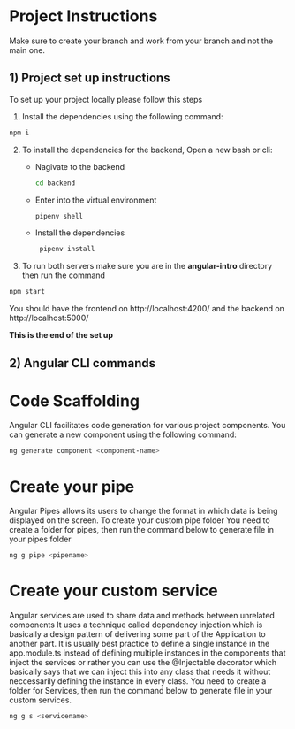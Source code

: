 # Project Instructions

Make sure to create your branch and work from your branch and not the main one.
## 1) Project set up instructions
To set up your project locally please follow this steps



1. Install the dependencies using the following command:
```sh
npm i
```
2. To install the dependencies for the backend, Open a new bash or cli:
    - Nagivate to the backend 
      ```sh
      cd backend
      ```

    - Enter into the virtual environment
      ```sh
      pipenv shell
      ```
    - Install the dependencies
      ```sh
       pipenv install
      ```

3. To run both servers make sure you are in the **angular-intro** directory then run the command
```sh
npm start
```
You should have the frontend on http://localhost:4200/ and the backend on http://localhost:5000/

**This is the end of the set up**




## 2) Angular CLI commands

# Code Scaffolding
Angular CLI facilitates code generation for various project components. You can generate a new component using the following command:

```sh
ng generate component <component-name>

```


# Create your pipe
Angular Pipes allows its users to change the format in which data is being displayed on the screen. 
To create your custom pipe folder 
You need to create a folder for pipes, then run the command below to generate file in your pipes folder
```sh
ng g pipe <pipename>
```
# Create your custom service
Angular services are used to share data and methods between unrelated components
It uses a technique called dependency injection which is basically a design pattern of delivering some part of the Application to another part.
It is usually best practice to define a single instance in the app.module.ts instead of defining multiple instances in the components that inject the services or rather you can use the @Injectable decorator which basically says that we can inject this into any class that needs it without neccessarily defining the instance in every class.
You need to create a folder for Services, then run the command below to generate file in your custom services.

```sh
ng g s <servicename>
```

